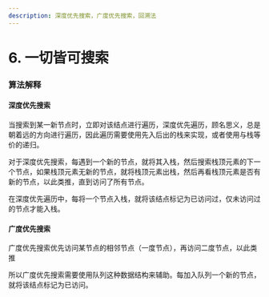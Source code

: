 ```yaml
---
description: 深度优先搜索，广度优先搜索，回溯法
---
```


# 6. 一切皆可搜索

### 算法解释

#### 深度优先搜索

当搜索到某一新节点时，立即对该结点进行遍历，深度优先遍历，顾名思义，总是朝着远的方向进行遍历，因此遍历需要使用先入后出的栈来实现，或者使用与栈等价的递归。

对于深度优先搜索，每遇到一个新的节点，就将其入栈，然后搜索栈顶元素的下一个节点，如果栈顶元素无新的节点，就将栈顶元素出栈，然后再看栈顶元素是否有新的节点，以此类推，直到访问了所有节点。

在深度优先遍历中，每将一个节点入栈，就将该结点标记为已访问过，仅未访问过的节点才能入栈。



#### 广度优先搜索

广度优先搜索优先访问某节点的相邻节点（一度节点），再访问二度节点，以此类推

所以广度优先搜索需要使用队列这种数据结构来辅助。每加入队列一个新的节点，就将该结点标记为已访问。
